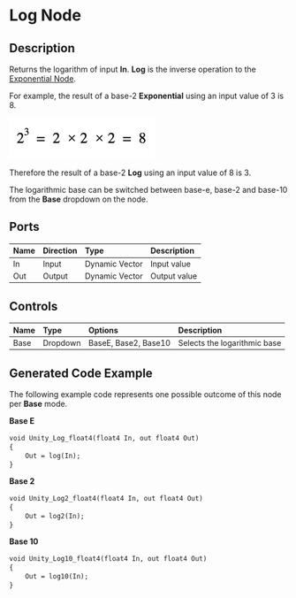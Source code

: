 # Log Node

## Description

Returns the logarithm of input **In**. **Log** is the inverse operation to the [Exponential Node](Exponential-Node.md). 

For example, the result of a base-2 **Exponential** using an input value of 3 is 8.

![](images/LogNodePage02.png)

Therefore the result of a base-2 **Log** using an input value of 8 is 3.

The logarithmic base can be switched between base-e, base-2 and base-10 from the **Base** dropdown on the node. 

## Ports

| Name        | Direction           | Type  | Description |
|:------------ |:-------------|:-----|:---|
| In      | Input | Dynamic Vector | Input value |
| Out | Output      |    Dynamic Vector | Output value |

## Controls

| Name        | Type           | Options  | Description |
|:------------ |:-------------|:-----|:---|
| Base      | Dropdown | BaseE, Base2, Base10 | Selects the logarithmic base |

## Generated Code Example

The following example code represents one possible outcome of this node per **Base** mode.

**Base E**

```
void Unity_Log_float4(float4 In, out float4 Out)
{
    Out = log(In);
}
```

**Base 2**

```
void Unity_Log2_float4(float4 In, out float4 Out)
{
    Out = log2(In);
}
```

**Base 10**

```
void Unity_Log10_float4(float4 In, out float4 Out)
{
    Out = log10(In);
}
```